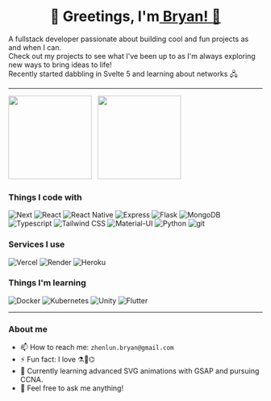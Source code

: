 <h1 align="center">🚀 Greetings, I'm<a href="https://github.com/bryanlzl"> Bryan! 🚀</a></h1>

A fullstack developer passionate about building cool and fun projects as and when I can. <br/>
Check out my projects to see what I've been up to as I'm always exploring new ways to bring ideas to life! <br/>
Recently started dabbling in Svelte 5 and learning about networks 🖧

---

<div align="start">
  <img src="https://github-readme-stats.vercel.app/api?username=bryanlzl&show_icons=true&theme=radical&hide_title=true" height="165" /> &nbsp;
  <img src="https://github-readme-stats.vercel.app/api/top-langs/?username=bryanlzl&layout=compact&theme=radical&exclude_repo=teoscribe-learn-teochew,hdb-resale-prediction,hdb-resale-eda,CM4044_Project_1,pentago,N2U-wellbeing-platform,chess-without-chess-libraries,excel-compiler" height="165" />
</div>

<h3>Things I code with</h3>
<div>
  <img alt="Next" src="https://img.shields.io/badge/Next-black?style=flat-square&logo=next.js&logoColor=white" />
  <img alt="React" src="https://img.shields.io/badge/-React-45b8d8?style=flat-square&logo=react&logoColor=white" />
  <img alt="React Native" src="https://img.shields.io/badge/-React Native-45b8d8?style=flat-square&logo=react&logoColor=white" />
  <img alt="Express" src="https://img.shields.io/badge/Express.js-404D59?style=flat-square"/>
  <img alt="Flask" src="https://img.shields.io/badge/flask-%23000.svg?style=flat-square&logo=flask&logoColor=white"/>
  <img alt="MongoDB" src="https://img.shields.io/badge/MongoDB-4EA94B?style=flat-square&logo=mongodb&logoColor=white"/>
  <img alt="Typescript" src="https://img.shields.io/badge/typescript-%23007ACC.svg?style=flat-square&logo=typescript&logoColor=white"/>
  <img alt="Tailwind CSS" src="https://img.shields.io/badge/-Tailwind_CSS-06B6D4?style=flat-square&logo=tailwindcss&logoColor=white" />
  <img alt="Material-UI" src="https://img.shields.io/badge/Material--UI-0081CB?style=flat-square&logo=material-ui&logoColor=white" />
  <img alt="Python" src="https://img.shields.io/badge/-Python-f1c40f?style=flat-square&logo=Python" />
  <img alt="git" src="https://img.shields.io/badge/-Git-F05032?style=flat-square&logo=git&logoColor=white" />
</div>

<h3>Services I use</h3>
<div>
    <img alt="Vercel" src="https://img.shields.io/badge/-Vercel-000000?style=flat-square&logo=vercel&logoColor=white" />
    <img alt="Render" src="https://img.shields.io/badge/Render-%46E3B7.svg?style=flat-square&logo=render&logoColor=white"/>
    <img alt="Heroku" src="https://img.shields.io/badge/-Heroku-430098?style=flat-square&logo=heroku&logoColor=white" />
</div>

<h3>Things I'm learning</h3>
<div>
    <img alt="Docker" src="https://img.shields.io/badge/docker-%230db7ed.svg?style=flat-square&logo=docker&logoColor=white"/>
    <img alt="Kubernetes" src="https://img.shields.io/badge/kubernetes-%23326ce5.svg?style=flat-square&logo=kubernetes&logoColor=white" />
    <img alt="Unity" src="https://img.shields.io/badge/unity-%23000000.svg?style=flat-square&logo=unity&logoColor=white"/>
    <img alt="Flutter" src="https://img.shields.io/badge/Flutter-02569B?style=flat-square&logo=flutter&logoColor=white" />
</div>

---

<h3>About me</h3>

- 📫 How to reach me: `zhenlun.bryan@gmail.com`
- ⚡ Fun fact: I love ⚗️🧪⌬  
- 🌱 Currently learning advanced SVG animations with GSAP and pursuing CCNA.
- 💬 Feel free to ask me anything!
